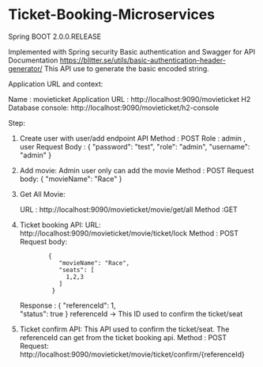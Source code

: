 # Ticket-Booking-Microservices
Spring BOOT 2.0.0.RELEASE

Implemented with Spring security Basic authentication and Swagger for API Documentation
https://blitter.se/utils/basic-authentication-header-generator/  This API use to generate the basic encoded string.

Application URL and context:

Name : movieticket
Application URL : http://localhost:9090/movieticket
H2 Database console: http://localhost:9090/movieticket/h2-console

Step: 
1. Create user with user/add endpoint API
   Method : POST
   Role : admin , user
   Request Body : 
               {
                    "password": "test",
                    "role": "admin",
                    "username": "admin"
                  }

2. Add movie:
   Admin user only can add the movie
   Method : POST
   Request body: 
                 {
                    "movieName": "Race"
                  }
                  
3. Get All Movie:

    URL : http://localhost:9090/movieticket/movie/get/all
    Method :GET

4. Ticket booking API: 
    URL: http://localhost:9090/movieticket/movie/ticket/lock
    Method : POST
    Request body:
    
               {
                  "movieName": "Race",
                  "seats": [
                    1,2,3
                  ]
                }
                
    Response :
              {
                "referenceId": 1,  
                "status": true
              } 
             referenceId -> This ID used to confirm the ticket/seat
             
5. Ticket confirm API: 
    This API used to confirm the ticket/seat. The referenceId can get from the ticket booking api.
    Method : POST
    Request:
        http://localhost:9090/movieticket/movie/ticket/confirm/{referenceId}
        
        
